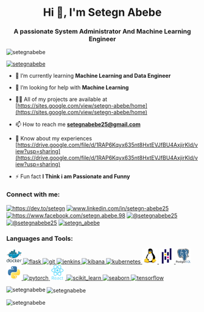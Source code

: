 <h1 align="center">Hi 👋, I'm Setegn Abebe</h1>
<h3 align="center">A passionate System Administrator And Machine Learning Engineer</h3>

<p align="left"> <img src="https://komarev.com/ghpvc/?username=setegnabebe&label=Profile%20views&color=0e75b6&style=flat" alt="setegnabebe" /> </p>

<p align="left"> <a href="https://github.com/ryo-ma/github-profile-trophy"><img src="https://github-profile-trophy.vercel.app/?username=setegnabebe" alt="setegnabebe" /></a> </p>

- 🌱 I’m currently learning **Machine Learning and Data Engineer**

- 🤝 I’m looking for help with **Machine Learning**

- 👨‍💻 All of my projects are available at [https://sites.google.com/view/setegn-abebe/home](https://sites.google.com/view/setegn-abebe/home)

- 📫 How to reach me **setegnabebe25@gmail.com**

- 📄 Know about my experiences [https://drive.google.com/file/d/1RAP6Kqyx635nt8HxtEVJfBU4AxjirKld/view?usp=sharing](https://drive.google.com/file/d/1RAP6Kqyx635nt8HxtEVJfBU4AxjirKld/view?usp=sharing)

- ⚡ Fun fact **I Think i am Passionate and Funny**

<h3 align="left">Connect with me:</h3>
<p align="left">
<a href="https://dev.to/https://dev.to/setegn" target="blank"><img align="center" src="https://raw.githubusercontent.com/rahuldkjain/github-profile-readme-generator/master/src/images/icons/Social/devto.svg" alt="https://dev.to/setegn" height="30" width="40" /></a>
<a href="https://linkedin.com/in/www.linkedin.com/in/setegn-abebe25" target="blank"><img align="center" src="https://raw.githubusercontent.com/rahuldkjain/github-profile-readme-generator/master/src/images/icons/Social/linked-in-alt.svg" alt="www.linkedin.com/in/setegn-abebe25" height="30" width="40" /></a>
<a href="https://fb.com/https://www.facebook.com/setegn.abebe.98" target="blank"><img align="center" src="https://raw.githubusercontent.com/rahuldkjain/github-profile-readme-generator/master/src/images/icons/Social/facebook.svg" alt="https://www.facebook.com/setegn.abebe.98" height="30" width="40" /></a>
<a href="https://medium.com/@setegnabebe25" target="blank"><img align="center" src="https://raw.githubusercontent.com/rahuldkjain/github-profile-readme-generator/master/src/images/icons/Social/medium.svg" alt="@setegnabebe25" height="30" width="40" /></a>
<a href="https://www.hackerrank.com/@setegnabebe25" target="blank"><img align="center" src="https://raw.githubusercontent.com/rahuldkjain/github-profile-readme-generator/master/src/images/icons/Social/hackerrank.svg" alt="@setegnabebe25" height="30" width="40" /></a>
<a href="https://www.leetcode.com/setegn_abebe" target="blank"><img align="center" src="https://raw.githubusercontent.com/rahuldkjain/github-profile-readme-generator/master/src/images/icons/Social/leet-code.svg" alt="setegn_abebe" height="30" width="40" /></a>
</p>

<h3 align="left">Languages and Tools:</h3>
<p align="left"> <a href="https://www.docker.com/" target="_blank" rel="noreferrer"> <img src="https://raw.githubusercontent.com/devicons/devicon/master/icons/docker/docker-original-wordmark.svg" alt="docker" width="40" height="40"/> </a> <a href="https://flask.palletsprojects.com/" target="_blank" rel="noreferrer"> <img src="https://www.vectorlogo.zone/logos/pocoo_flask/pocoo_flask-icon.svg" alt="flask" width="40" height="40"/> </a> <a href="https://git-scm.com/" target="_blank" rel="noreferrer"> <img src="https://www.vectorlogo.zone/logos/git-scm/git-scm-icon.svg" alt="git" width="40" height="40"/> </a> <a href="https://www.jenkins.io" target="_blank" rel="noreferrer"> <img src="https://www.vectorlogo.zone/logos/jenkins/jenkins-icon.svg" alt="jenkins" width="40" height="40"/> </a> <a href="https://www.elastic.co/kibana" target="_blank" rel="noreferrer"> <img src="https://www.vectorlogo.zone/logos/elasticco_kibana/elasticco_kibana-icon.svg" alt="kibana" width="40" height="40"/> </a> <a href="https://kubernetes.io" target="_blank" rel="noreferrer"> <img src="https://www.vectorlogo.zone/logos/kubernetes/kubernetes-icon.svg" alt="kubernetes" width="40" height="40"/> </a> <a href="https://www.linux.org/" target="_blank" rel="noreferrer"> <img src="https://raw.githubusercontent.com/devicons/devicon/master/icons/linux/linux-original.svg" alt="linux" width="40" height="40"/> </a> <a href="https://pandas.pydata.org/" target="_blank" rel="noreferrer"> <img src="https://raw.githubusercontent.com/devicons/devicon/2ae2a900d2f041da66e950e4d48052658d850630/icons/pandas/pandas-original.svg" alt="pandas" width="40" height="40"/> </a> <a href="https://www.php.net" target="_blank" rel="noreferrer">  </a> <a href="https://www.postgresql.org" target="_blank" rel="noreferrer"> <img src="https://raw.githubusercontent.com/devicons/devicon/master/icons/postgresql/postgresql-original-wordmark.svg" alt="postgresql" width="40" height="40"/> </a> <a href="https://www.python.org" target="_blank" rel="noreferrer"> <img src="https://raw.githubusercontent.com/devicons/devicon/master/icons/python/python-original.svg" alt="python" width="40" height="40"/> </a> <a href="https://pytorch.org/" target="_blank" rel="noreferrer"> <img src="https://www.vectorlogo.zone/logos/pytorch/pytorch-icon.svg" alt="pytorch" width="40" height="40"/> </a> <a href="https://reactjs.org/" target="_blank" rel="noreferrer"> <img src="https://raw.githubusercontent.com/devicons/devicon/master/icons/react/react-original-wordmark.svg" alt="react" width="40" height="40"/> </a> <a href="https://scikit-learn.org/" target="_blank" rel="noreferrer"> <img src="https://upload.wikimedia.org/wikipedia/commons/0/05/Scikit_learn_logo_small.svg" alt="scikit_learn" width="40" height="40"/> </a> <a href="https://seaborn.pydata.org/" target="_blank" rel="noreferrer"> <img src="https://seaborn.pydata.org/_images/logo-mark-lightbg.svg" alt="seaborn" width="40" height="40"/> </a> <a href="https://www.tensorflow.org" target="_blank" rel="noreferrer"> <img src="https://www.vectorlogo.zone/logos/tensorflow/tensorflow-icon.svg" alt="tensorflow" width="40" height="40"/> </a> </p>

<p><img align="left" src="https://github-readme-stats.vercel.app/api/top-langs?username=setegnabebe&show_icons=true&locale=en&layout=compact" alt="setegnabebe" /></p>

<p>&nbsp;<img align="center" src="https://github-readme-stats.vercel.app/api?username=setegnabebe&show_icons=true&locale=en" alt="setegnabebe" /></p>

<p><img align="center" src="https://github-readme-streak-stats.herokuapp.com/?user=setegnabebe&" alt="setegnabebe" /></p>
